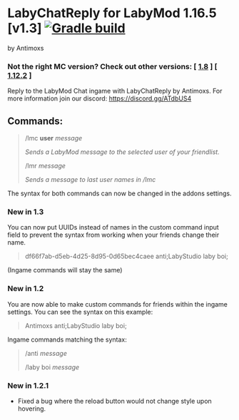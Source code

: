 # LabyChatReply for LabyMod 1.16.5 [v1.3] [![Gradle build](https://github.com/Antimoxs/LabyChatReply16/actions/workflows/gradle.yml/badge.svg)](https://github.com/Antimoxs/LabyChatReply16/actions/workflows/gradle.yml)
by Antimoxs

### Not the right MC version? Check out other versions: \[ [1.8](https://github.com/Antimoxs/LabyChatReply) ] \[ [1.12.2](https://github.com/Antimoxs/LabyChatReply12) ]

Reply to the LabyMod Chat ingame with LabyChatReply by Antimoxs. For more information join our discord: https://discord.gg/ATdbUS4

## Commands:

> /lmc __user__ _message_<p>_Sends a LabyMod message to the selected user of your friendlist._</p>
> /lmr _message_</b><p>_Sends a message to last user names in /lmc_</p>

The syntax for both commands can now be changed in the addons settings.

### New in 1.3
You can now put UUIDs instead of names in the custom command input field to prevent the syntax from working when
your friends change their name.

> df66f7ab-d5eb-4d25-8d95-0d65bec4caee anti;LabyStudio laby boi;

(Ingame commands will stay the same)

### New in 1.2
You are now able to make custom commands for friends within the ingame settings. You can see the syntax on this example:

> Antimoxs anti;LabyStudio laby boi;

Ingame commands matching the syntax:
> /anti _message_<p>
> /laby boi _message_

### New in 1.2.1
+ Fixed a bug where the reload button would not change style upon hovering.
